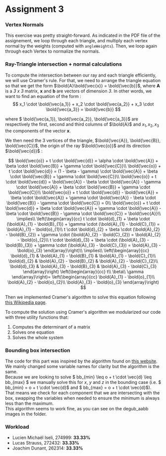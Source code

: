 <!-- See readme.pdf to have the intended look of the readme (Latex) -->

# Assignment 3

### Vertex Normals
This exercise was pretty straight-forward. As indicated in the PDF file of the assignement, we loop through each triangle, and multiply each vertex normal by the weights (computed with ``angleWeights``). Then, we loop again through each Vertex to normalize the normals.

### Ray-Triangle intersection + normal calculations

To compute the intersection between our ray and each triangle efficiently, we will use Cramer's rule. For that, we need to arrange the triangle equation so that we get the form $\bold{A}\bold{\vec{x}} = \bold{\vec{b}}$, where **A** is a *3 x 3* matrix, **x** and **b** are vectors of dimension *3*. In other words, we want to find an equation of the form :
$$
x_1 \cdot \bold{\vec{a_1}} + x_2 \cdot \bold{\vec{a_2}} + x_3 \cdot \bold{\vec{a_3}} = \bold{\vec{b}}
$$

where $ \bold{\vec{a_1}}, \bold{\vec{a_2}}, \bold{\vec{a_3}}$ are respectively the first, second and third columns of $\bold{A}$ and $x_1, x_2, x_3$ the components of the vector **x**.

We then need the 3 vertices of the triangle, $\bold{\vec{A}}, \bold{\vec{B}}, \bold{\vec{C}}$, the origin of the ray $\bold{\vec{o}}$ and its direction $\bold{\vec{d}}$ :

$$
\bold{\vec{o}} + t \cdot \bold{\vec{d}} = \alpha \cdot \bold{\vec{A}} + \beta \cdot \bold{\vec{B}} + \gamma \cdot \bold{\vec{C}}\\
\bold{\vec{o}} + t \cdot \bold{\vec{d}} = (1 - \beta - \gamma) \cdot \bold{\vec{A}} + \beta \cdot \bold{\vec{B}} + \gamma \cdot \bold{\vec{C}}\\
\bold{\vec{o}} + t \cdot \bold{\vec{d}} = \bold{\vec{A}} - \beta \cdot \bold{\vec{A}} - \gamma \cdot \bold{\vec{A}} + \beta \cdot \bold{\vec{B}} + \gamma \cdot \bold{\vec{C}}\\
\bold{\vec{o}} + t \cdot \bold{\vec{d}} - \bold{\vec{A}} + \beta \cdot \bold{\vec{A}} + \gamma \cdot \bold{\vec{A}} - \beta \cdot \bold{\vec{B}} - \gamma \cdot \bold{\vec{C}} = 0\\
\bold{\vec{o}} + t \cdot \bold{\vec{d}} + \beta \cdot \bold{\vec{A}} + \gamma \cdot \bold{\vec{A}} - \beta \cdot \bold{\vec{B}} - \gamma \cdot \bold{\vec{C}} = \bold{\vec{A}}\\
\implies\\
\left(\begin{array}{cc}
t \cdot \bold{d}_{1} + \beta \cdot (\bold{A}_{1} - \bold{B}_{1}) + \gamma \cdot (\bold{A}_{1} - \bold{C}_{1}) = \bold{A}_{1} - \bold{o}_{1}\\
t \cdot \bold{d}_{2} + \beta \cdot (\bold{A}_{2} - \bold{B}_{2}) + \gamma \cdot (\bold{A}_{2} - \bold{C}_{2}) = \bold{A}_{2} - \bold{o}_{2}\\
t \cdot \bold{d}_{3} + \beta \cdot (\bold{A}_{3} - \bold{B}_{3}) + \gamma \cdot (\bold{A}_{3} - \bold{C}_{3}) = \bold{A}_{3} - \bold{o}_{3}
\end{array}\right)\\
\implies\\
\left(\begin{array}{cc}
\bold{d}_{1} & \bold{A}_{1} - \bold{B}_{1} & \bold{A}_{1} - \bold{C}_{1}\\
\bold{d}_{2} & \bold{A}_{2} - \bold{B}_{2} & \bold{A}_{2} - \bold{C}_{2}\\
\bold{d}_{3} & \bold{A}_{3} - \bold{B}_{3} & \bold{A}_{3} - \bold{C}_{3}
\end{array}\right)
\left(\begin{array}{cc}
t\\
\beta\\
\gamma
\end{array}\right)=
\left(\begin{array}{cc}
\bold{A}_{1} - \bold{o}_{1}\\
\bold{A}_{2} - \bold{o}_{2}\\
\bold{A}_{3} - \bold{o}_{3}
\end{array}\right)
$$

Then we implemented Cramer's algorithm to solve this equation following [this Wikipedia page](https://en.wikipedia.org/wiki/Cramer%27s_rule#Applications).

To compute the solution using Cramer's algorithm we modularized our code with three utility functions that:
1. Computes the determinant of a matrix
2. Solves one equation
3. Solves the whole system

### Bounding box intersection
The code for this part was inspired by the algorithm found on [this website](https://www.scratchapixel.com/lessons/3d-basic-rendering/minimal-ray-tracer-rendering-simple-shapes/ray-box-intersection). We mainly changed some variable names for clarity but the algorithm is the same. </br>
Because we are looking to solve $ bb_{min} \leq o + t \cdot \vec{d} \leq bb_{max} $ we manually solve this for $x$, $y$ and $z$ in the bounding case (i.e. $ bb_{min} = o + t \cdot \vec{d}$ and $ bb_{max} = o + t \cdot \vec{d}$). That means we check for each component that we are intersecting with the box, swapping the variables when needed to ensure the minimum is always less than the maximum. </br>
This algorithm seems to work fine, as you can see on the degub_aabb images in the folder.

### Workload
- Lucien Michaël Iseli, 274999: **33.33%**
- Lucas Strauss, 272432: **33.33%**
- Joachim Dunant, 262314: **33.33%**
